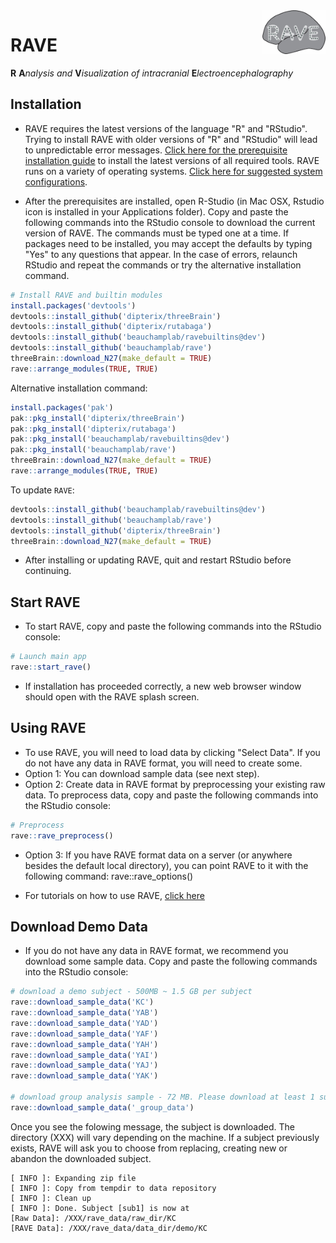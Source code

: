 <img src="inst/assets/images/logo-md.jpg" width="20%" align="right" />

# RAVE

__R__ __A__*nalysis and* __V__*isualization of intracranial* __E__*lectroencephalography*


## Installation

* RAVE requires the latest versions of the language "R" and "RStudio". Trying to install RAVE with older versions of "R" and "RStudio" will lead to unpredictable error messages. [Click here for the prerequisite installation guide](./Installation.md) to install the latest versions of all required tools. RAVE runs on a variety of operating systems. [Click here for suggested system configurations](./Requirements.md).

* After the prerequisites are installed, open R-Studio (in Mac OSX, Rstudio icon is installed in your Applications folder). Copy and paste the following commands into the RStudio console to download the current version of RAVE. The commands must be typed one at a time. If packages need to be installed, you may accept the defaults by typing "Yes" to any questions that appear. In the case of errors, relaunch RStudio and repeat the commands or try the alternative installation command.

```r
# Install RAVE and builtin modules
install.packages('devtools')
devtools::install_github('dipterix/threeBrain')
devtools::install_github('dipterix/rutabaga')
devtools::install_github('beauchamplab/ravebuiltins@dev')
devtools::install_github('beauchamplab/rave')
threeBrain::download_N27(make_default = TRUE)
rave::arrange_modules(TRUE, TRUE)
```

Alternative installation command:

```r
install.packages('pak')
pak::pkg_install('dipterix/threeBrain')
pak::pkg_install('dipterix/rutabaga')
pak::pkg_install('beauchamplab/ravebuiltins@dev')
pak::pkg_install('beauchamplab/rave')
threeBrain::download_N27(make_default = TRUE)
rave::arrange_modules(TRUE, TRUE)
```

To update `RAVE`:

```r
devtools::install_github('beauchamplab/ravebuiltins@dev')
devtools::install_github('beauchamplab/rave')
devtools::install_github('dipterix/threeBrain')
threeBrain::download_N27(make_default = TRUE)
```

* After installing or updating RAVE, quit and restart RStudio before continuing.

## Start RAVE 

* To start RAVE, copy and paste the following commands into the RStudio console:
```r
# Launch main app
rave::start_rave()
```
* If installation has proceeded correctly, a new web browser window should open with the RAVE splash screen.

## Using RAVE

* To use RAVE, you will need to load data by clicking "Select Data". If you do not have any data in RAVE format, you will need to create some. 
* Option 1: You can download sample data (see next step).
* Option 2: Create data in RAVE format by preprocessing your existing raw data. To preprocess data, copy and paste the following commands into the RStudio console:
```r
# Preprocess
rave::rave_preprocess()
```
* Option 3: If you have RAVE format data on a server (or anywhere besides the default local directory), you can point RAVE to it with the following command:
rave::rave_options()

* For tutorials on how to use RAVE, [click here](https://openwetware.org/wiki/Beauchamp:RAVE#Tutorials)

## Download Demo Data 

* If you do not have any data in RAVE format, we recommend you download some sample data. Copy and paste the following commands into the RStudio console:

```r
# download a demo subject - 500MB ~ 1.5 GB per subject
rave::download_sample_data('KC')
rave::download_sample_data('YAB')
rave::download_sample_data('YAD')
rave::download_sample_data('YAF')
rave::download_sample_data('YAH')
rave::download_sample_data('YAI')
rave::download_sample_data('YAJ')
rave::download_sample_data('YAK')

# download group analysis sample - 72 MB. Please download at least 1 subject above.
rave::download_sample_data('_group_data')
```

Once you see the folowing message, the subject is downloaded. The directory (XXX) will vary depending on the machine. If a subject previously exists, RAVE will ask you to choose from replacing, creating new or abandon the downloaded subject. 

```
[ INFO ]: Expanding zip file
[ INFO ]: Copy from tempdir to data repository
[ INFO ]: Clean up
[ INFO ]: Done. Subject [sub1] is now at 
[Raw Data]: /XXX/rave_data/raw_dir/KC
[RAVE Data]: /XXX/rave_data/data_dir/demo/KC
```





